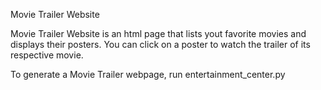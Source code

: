 Movie Trailer Website

Movie Trailer Website is an html page that lists yout favorite
movies and displays their posters. You can click on a poster to
watch the trailer of its respective movie.

To generate a Movie Trailer webpage, run entertainment_center.py